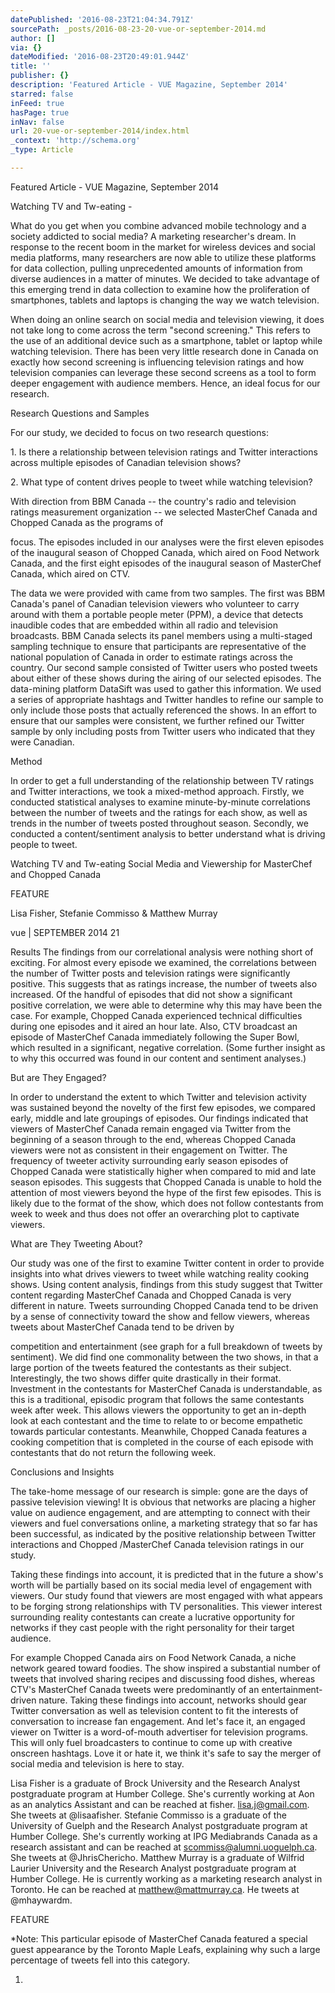 ```yaml
---
datePublished: '2016-08-23T21:04:34.791Z'
sourcePath: _posts/2016-08-23-20-vue-or-september-2014.md
author: []
via: {}
dateModified: '2016-08-23T20:49:01.944Z'
title: ''
publisher: {}
description: 'Featured Article - VUE Magazine, September 2014'
starred: false
inFeed: true
hasPage: true
inNav: false
url: 20-vue-or-september-2014/index.html
_context: 'http://schema.org'
_type: Article

---
```

Featured Article - VUE Magazine, September 2014

Watching TV and Tw-eating - 

What do you get when you combine advanced mobile technology and a society addicted to social media? A marketing researcher's dream. In response to the recent boom in the market for wireless devices and social media platforms, many researchers are now able to utilize these platforms for data collection, pulling unprecedented amounts of information from diverse audiences in a matter of minutes. We decided to take advantage of this emerging trend in data collection to examine how the proliferation of smartphones, tablets and laptops is changing the way we watch television.

When doing an online search on social media and television viewing, it does not take long to come across the term "second screening." This refers to the use of an additional device such as a smartphone, tablet or laptop while watching television. There has been very little research done in Canada on exactly how second screening is influencing television ratings and how television companies can leverage these second screens as a tool to form deeper engagement with audience members. Hence, an ideal focus for our research.

Research Questions and Samples

For our study, we decided to focus on two research questions:

1\. Is there a relationship between television ratings and Twitter interactions across multiple episodes of Canadian television shows?

2\. What type of content drives people to tweet while watching television?

With direction from BBM Canada -- the country's radio and television ratings measurement organization -- we selected MasterChef Canada and Chopped Canada as the programs of

focus. The episodes included in our analyses were the first eleven episodes of the inaugural season of Chopped Canada, which aired on Food Network Canada, and the first eight episodes of the inaugural season of MasterChef Canada, which aired on CTV.

The data we were provided with came from two samples. The first was BBM Canada's panel of Canadian television viewers who volunteer to carry around with them a portable people meter (PPM), a device that detects inaudible codes that are embedded within all radio and television broadcasts. BBM Canada selects its panel members using a multi-staged sampling technique to ensure that participants are representative of the national population of Canada in order to estimate ratings across the country. Our second sample consisted of Twitter users who posted tweets about either of these shows during the airing of our selected episodes. The data-mining platform DataSift was used to gather this information. We used a series of appropriate hashtags and Twitter handles to refine our sample to only include those posts that actually referenced the shows. In an effort to ensure that our samples were consistent, we further refined our Twitter sample by only including posts from Twitter users who indicated that they were Canadian.

Method

In order to get a full understanding of the relationship between TV ratings and Twitter interactions, we took a mixed-method approach. Firstly, we conducted statistical analyses to examine minute-by-minute correlations between the number of tweets and the ratings for each show, as well as trends in the number of tweets posted throughout season. Secondly, we conducted a content/sentiment analysis to better understand what is driving people to tweet.

Watching TV and Tw-eating Social Media and Viewership for MasterChef and Chopped Canada

FEATURE

Lisa Fisher, Stefanie Commisso & Matthew Murray

vue | SEPTEMBER 2014 21

Results The findings from our correlational analysis were nothing short of exciting. For almost every episode we examined, the correlations between the number of Twitter posts and television ratings were significantly positive. This suggests that as ratings increase, the number of tweets also increased. Of the handful of episodes that did not show a significant positive correlation, we were able to determine why this may have been the case. For example, Chopped Canada experienced technical difficulties during one episodes and it aired an hour late. Also, CTV broadcast an episode of MasterChef Canada immediately following the Super Bowl, which resulted in a significant, negative correlation. (Some further insight as to why this occurred was found in our content and sentiment analyses.)

But are They Engaged?

In order to understand the extent to which Twitter and television activity was sustained beyond the novelty of the first few episodes, we compared early, middle and late groupings of episodes. Our findings indicated that viewers of MasterChef Canada remain engaged via Twitter from the beginning of a season through to the end, whereas Chopped Canada viewers were not as consistent in their engagement on Twitter. The frequency of tweeter activity surrounding early season episodes of Chopped Canada were statistically higher when compared to mid and late season episodes. This suggests that Chopped Canada is unable to hold the attention of most viewers beyond the hype of the first few episodes. This is likely due to the format of the show, which does not follow contestants from week to week and thus does not offer an overarching plot to captivate viewers.

What are They Tweeting About?

Our study was one of the first to examine Twitter content in order to provide insights into what drives viewers to tweet while watching reality cooking shows. Using content analysis, findings from this study suggest that Twitter content regarding MasterChef Canada and Chopped Canada is very different in nature. Tweets surrounding Chopped Canada tend to be driven by a sense of connectivity toward the show and fellow viewers, whereas tweets about MasterChef Canada tend to be driven by

competition and entertainment (see graph for a full breakdown of tweets by sentiment). We did find one commonality between the two shows, in that a large portion of the tweets featured the contestants as their subject. Interestingly, the two shows differ quite drastically in their format. Investment in the contestants for MasterChef Canada is understandable, as this is a traditional, episodic program that follows the same contestants week after week. This allows viewers the opportunity to get an in-depth look at each contestant and the time to relate to or become empathetic towards particular contestants. Meanwhile, Chopped Canada features a cooking competition that is completed in the course of each episode with contestants that do not return the following week.

Conclusions and Insights

The take-home message of our research is simple: gone are the days of passive television viewing! It is obvious that networks are placing a higher value on audience engagement, and are attempting to connect with their viewers and fuel conversations online, a marketing strategy that so far has been successful, as indicated by the positive relationship between Twitter interactions and Chopped /MasterChef Canada television ratings in our study.

Taking these findings into account, it is predicted that in the future a show's worth will be partially based on its social media level of engagement with viewers. Our study found that viewers are most engaged with what appears to be forging strong relationships with TV personalities. This viewer interest surrounding reality contestants can create a lucrative opportunity for networks if they cast people with the right personality for their target audience.

For example Chopped Canada airs on Food Network Canada, a niche network geared toward foodies. The show inspired a substantial number of tweets that involved sharing recipes and discussing food dishes, whereas CTV's MasterChef Canada tweets were predominantly of an entertainment-driven nature. Taking these findings into account, networks should gear Twitter conversation as well as television content to fit the interests of conversation to increase fan engagement. And let's face it, an engaged viewer on Twitter is a word-of-mouth advertiser for television programs. This will only fuel broadcasters to continue to come up with creative onscreen hashtags. Love it or hate it, we think it's safe to say the merger of social media and television is here to stay.

Lisa Fisher is a graduate of Brock University and the Research Analyst postgraduate program at Humber College. She's currently working at Aon as an analytics Assistant and can be reached at fisher. lisa.j@gmail.com. She tweets at @lisaafisher. Stefanie Commisso is a graduate of the University of Guelph and the Research Analyst postgraduate program at Humber College. She's currently working at IPG Mediabrands Canada as a research assistant and can be reached at scommiss@alumni.uoguelph.ca. She tweets at @JhrisChericho. Matthew Murray is a graduate of Wilfrid Laurier University and the Research Analyst postgraduate program at Humber College. He is currently working as a marketing research analyst in Toronto. He can be reached at matthew@mattmurray.ca. He tweets at @mhaywardm.

FEATURE

\*Note: This particular episode of MasterChef Canada featured a special guest appearance by the Toronto Maple Leafs, explaining why such a large percentage of tweets fell into this category.

1.